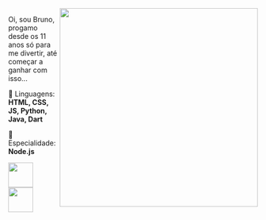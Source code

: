 <img src="https://i.pinimg.com/564x/6b/88/9e/6b889edd814d17af1a372e114242510f.jpg" min-width="400px" max-width="400px" width="400px" align="right">

<p align="left"> 
  Oi, sou Bruno, progamo desde os 11 anos só para me divertir, até começar a ganhar com isso...
</p>

<p align="left">
  🔧 Linguagens: <strong>HTML, CSS, JS, Python, Java, Dart</strong>
</p>

<p align="left">
  💼 Especialidade: <strong>Node.js</strong>
</p>

<p align="left">
  <a href="https://oboy.fun/" alt="Discord">
  <img src="https://cdn-icons-png.flaticon.com/512/4945/4945973.png" max-width="50px" width="50px" /></a>

  <a href="https://steamcommunity.com/id/brunooboy/" alt="Steam">
  <img src="https://cdn-icons-png.flaticon.com/512/3/3782.png" max-width="50px" width="50px"  /></a>
</p>
